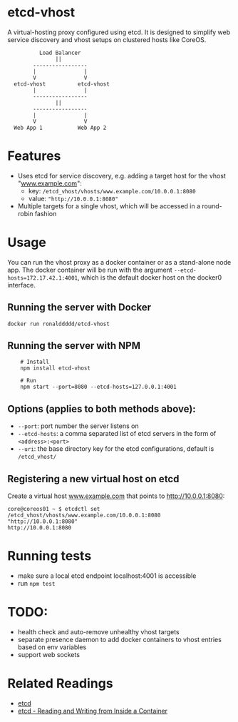 # etcd-vhost

A virtual-hosting proxy configured using etcd.
It is designed to simplify web service discovery and vhost setups on clustered hosts like CoreOS.

```
          Load Balancer
               ||
        -----------------
        |               |
        V               V
  etcd-vhost          etcd-vhost
        |               |
        -----------------
               ||
        -----------------
        |               |
        V               V
  Web App 1           Web App 2

```

# Features

- Uses etcd for service discovery, e.g. adding a target host for the vhost "www.example.com":
  - key: `/etcd_vhost/vhosts/www.example.com/10.0.0.1:8080`
  - value: `"http://10.0.0.1:8080"`
- Multiple targets for a single vhost, which will be accessed in a round-robin fashion

# Usage

You can run the vhost proxy as a docker container or as a stand-alone node app.
The docker container will be run with the argument `--etcd-hosts=172.17.42.1:4001`, which is the default docker host on the docker0 interface.

## Running the server with Docker

`docker run ronalddddd/etcd-vhost`

## Running the server with NPM

        # Install
        npm install etcd-vhost

        # Run
        npm start --port=8080 --etcd-hosts=127.0.0.1:4001

## Options (applies to both methods above):

- `--port`: port number the server listens on
- `--etcd-hosts`: a comma separated list of etcd servers in the form of `<address>:<port>`
- `--uri`: the base directory key for the etcd configurations, default is `/etcd_vhost/`

## Registering a new virtual host on etcd

Create a virtual host www.example.com that points to http://10.0.0.1:8080:

```
core@coreos01 ~ $ etcdctl set /etcd_vhost/vhosts/www.example.com/10.0.0.1:8080 "http://10.0.0.1:8080"
http://10.0.0.1:8080
```


# Running tests

- make sure a local etcd endpoint localhost:4001 is accessible
- run `npm test`

# TODO:

- health check and auto-remove unhealthy vhost targets
- separate presence daemon to add docker containers to vhost entries based on env variables
- support web sockets

# Related Readings

- [etcd](https://coreos.com/etcd/)
- [etcd - Reading and Writing from Inside a Container](https://coreos.com/etcd/docs/latest/getting-started-with-etcd.html)
